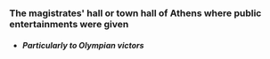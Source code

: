 ### The magistrates' hall or town hall of Athens where public entertainments were given
- ##### Particularly to Olympian victors
